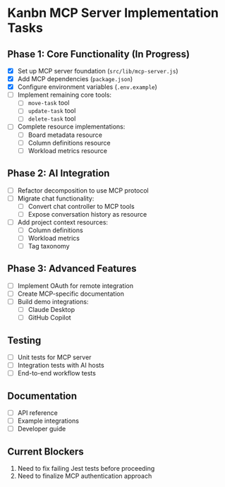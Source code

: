 # Kanbn MCP Server Implementation Tasks

## Phase 1: Core Functionality (In Progress)
- [x] Set up MCP server foundation (`src/lib/mcp-server.js`)
- [x] Add MCP dependencies (`package.json`)
- [x] Configure environment variables (`.env.example`)
- [ ] Implement remaining core tools:
  - [ ] `move-task` tool
  - [ ] `update-task` tool
  - [ ] `delete-task` tool
- [ ] Complete resource implementations:
  - [ ] Board metadata resource
  - [ ] Column definitions resource
  - [ ] Workload metrics resource

## Phase 2: AI Integration
- [ ] Refactor decomposition to use MCP protocol
- [ ] Migrate chat functionality:
  - [ ] Convert chat controller to MCP tools
  - [ ] Expose conversation history as resource
- [ ] Add project context resources:
  - [ ] Column definitions
  - [ ] Workload metrics
  - [ ] Tag taxonomy

## Phase 3: Advanced Features
- [ ] Implement OAuth for remote integration
- [ ] Create MCP-specific documentation
- [ ] Build demo integrations:
  - [ ] Claude Desktop
  - [ ] GitHub Copilot

## Testing
- [ ] Unit tests for MCP server
- [ ] Integration tests with AI hosts
- [ ] End-to-end workflow tests

## Documentation
- [ ] API reference
- [ ] Example integrations
- [ ] Developer guide

## Current Blockers
1. Need to fix failing Jest tests before proceeding
2. Need to finalize MCP authentication approach
